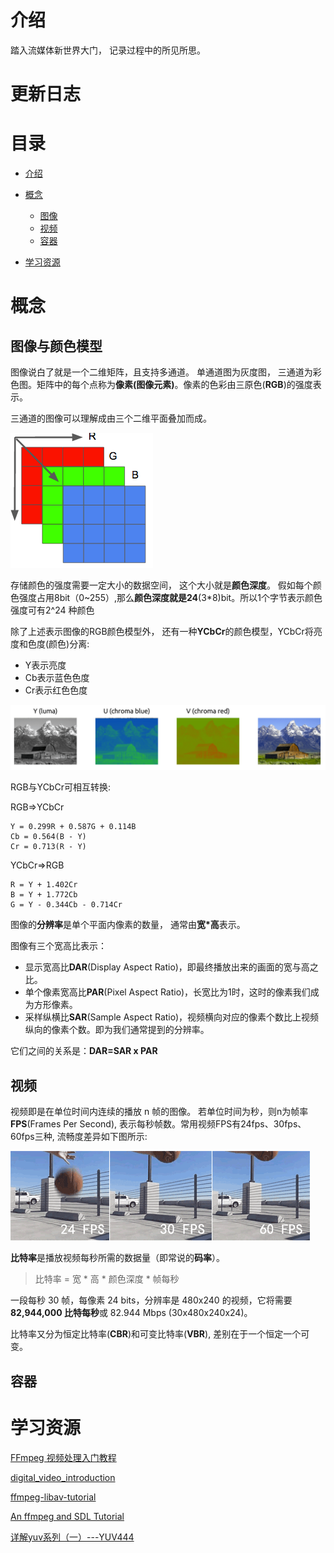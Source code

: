 # 介绍

踏入流媒体新世界大门， 记录过程中的所见所思。

# 更新日志

# 目录

- [介绍](#介绍)

- [概念](#概念)
  - [图像](#图像)
  - [视频](#视频)
  - [容器](##容器)

- [学习资源](#学习资源)

# 概念

## 图像与颜色模型

图像说白了就是一个二维矩阵，且支持多通道。 单通道图为灰度图， 三通道为彩色图。矩阵中的每个点称为**像素(图像元素)**。像素的色彩由三原色(**RGB**)的强度表示。

三通道的图像可以理解成由三个二维平面叠加而成。

![RGB](img/RGB.png)

存储颜色的强度需要一定大小的数据空间， 这个大小就是**颜色深度**。 假如每个颜色强度占用8bit（0~255）,那么**颜色深度就是24**(3*8)bit。所以1个字节表示颜色强度可有2^24 种颜色 

除了上述表示图像的RGB颜色模型外， 还有一种**YCbCr**的颜色模型，YCbCr将亮度和色度(颜色)分离:

- Y表示亮度
- Cb表示蓝色色度
- Cr表示红色色度

![](img/ycbcr.png)

RGB与YCbCr可相互转换:

RGB=>YCbCr

```
Y = 0.299R + 0.587G + 0.114B
Cb = 0.564(B - Y)
Cr = 0.713(R - Y)
```

YCbCr=>RGB

```
R = Y + 1.402Cr
B = Y + 1.772Cb
G = Y - 0.344Cb - 0.714Cr
```



图像的**分辨率**是单个平面内像素的数量， 通常由**宽*高**表示。 

图像有三个宽高比表示：

- 显示宽高比**DAR**(Display Aspect Ratio)，即最终播放出来的画面的宽与高之比。
- 单个像素宽高比**PAR**(Pixel Aspect Ratio)，长宽比为1时，这时的像素我们成为方形像素。
- 采样纵横比**SAR**(Sample Aspect Ratio)，视频横向对应的像素个数比上视频纵向的像素个数。即为我们通常提到的分辨率。

它们之间的关系是：**DAR=SAR x PAR**

## 视频

视频即是在单位时间内连续的播放 n 帧的图像。 若单位时间为秒，则n为帧率**FPS**(Frames Per Second), 表示每秒帧数。常用视频FPS有24fps、30fps、60fps三种, 流畅度差异如下图所示:

![24、30、60fps的区别](img/video-fps.gif)

**比特率**是播放视频每秒所需的数据量（即常说的**码率**）。

> 比特率 = 宽 * 高 * 颜色深度 * 帧每秒

一段每秒 30 帧，每像素 24 bits，分辨率是 480x240 的视频，它将需要 **82,944,000 比特每秒**或 82.944 Mbps (30x480x240x24)。

比特率又分为恒定比特率(**CBR**)和可变比特率(**VBR**), 差别在于一个恒定一个可变。

## 容器



# 学习资源

[FFmpeg 视频处理入门教程](http://www.ruanyifeng.com/blog/2020/01/ffmpeg.html)

[digital_video_introduction](https://github.com/leandromoreira/digital_video_introduction)

[ffmpeg-libav-tutorial](https://github.com/leandromoreira/ffmpeg-libav-tutorial)

[An ffmpeg and SDL Tutorial](http://dranger.com/ffmpeg/)

[详解yuv系列（一）---YUV444](https://blog.51cto.com/u_7335580/2059670)

